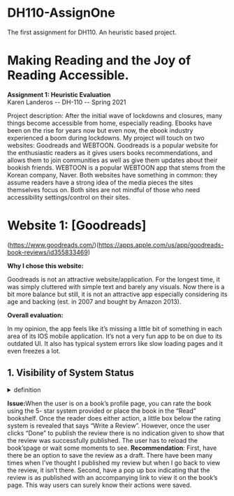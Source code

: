# DH110-AssignOne
The first assignment for DH110. An heuristic based project. 


# Making Reading and the Joy of Reading Accessible. 

<b>Assignment 1: Heuristic Evaluation</b>
<br>Karen Landeros -- DH-110 -- Spring 2021

Project description:
After the initial wave of lockdowns and closures, many things become accessible from home, especially reading. Ebooks have been on the rise for years now but even now, the ebook industry experienced a boom during lockdowns. My project will touch on two websites: Goodreads and WEBTOON. Goodreads is a popular website for the enthusiastic readers as it gives users books recommendations, and allows them to join communities as well as give them updates about their bookish friends. WEBTOON is a popular WEBTOON app that stems from the Korean company, Naver. Both websites have something in common: they assume readers have a strong idea of the media pieces the sites themselves focus on. Both sites are not mindful of those who need accessibility settings/control on their sites. 

# Website 1: [Goodreads]
(https://www.goodreads.com/)(https://apps.apple.com/us/app/goodreads-book-reviews/id355833469) 



<b>Why I chose this website:</b>

Goodreads is not an attractive website/application. For the longest time, it was simply cluttered with simple text and barely any visuals. Now there is a bit more balance but still, it is not an attractive app especially considering its age and backing (est. in 2007 and bought by Amazon 2013). 

<b>Overall evaluation:</b>

In my opinion, the app feels like it’s missing a little bit of something in each area of its IOS mobile application. It’s not a very fun app to be on due to its outdated UI. It also has typical system errors like slow loading pages and it even freezes a lot. 


<h2>1. Visibility of System Status</h2>
<details>
<summary> definition </summary>
<p> The users are well informed/updated about the actions they’ve done while interacting with system. The feedback they receive may come in visual, audio, and haptic forms. </p>
</details>

<b>Issue:</b>When the user is on a book’s profile page, you can rate the book using the 5- star system provided or place the book in the “Read” bookshelf. Once the reader does either action, a little box below the rating system is revealed that says “Write a Review”. However, once the user clicks “Done” to publish the review there is no indication given to show that the review was successfully published. The user has to reload the book’spage or wait some moments to see. 
<b>Recommendation</b>: First, have there be an option to save the review as a draft. There have been many times when I’ve thought I published my review but when I go back to view the review, it isn’t there. Second, have a pop up box indicating that the review is as published with an accompanying link to view it on the book’s page. This way users can surely know their actions were saved. 

